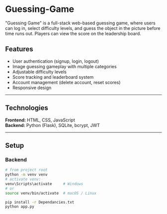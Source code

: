 # Guessing-Game
"Guessing Game" is a full-stack web-based guessing game, where users can log in, select difficulty levels, and guess the object in the picture before time runs out. Players can view the score on the leadership board.
## Features
- User authentication (signup, login, logout)
- Image guessing gameplay with multiple categories
- Adjustable difficulty levels
- Score tracking and leaderboard system
- Account management (delete account, reset scores)
- Responsive design
---

## Technologies
**Frontend:** HTML, CSS, JavaScript  
**Backend:** Python (Flask), SQLite, bcrypt, JWT

---

## Setup

### Backend
```bash
# from project root
python -m venv venv
# activate venv:
venv\Scripts\activate     # Windows
# or
source venv/bin/activate  # macOS / Linux

pip install -r Dependancies.txt
python app.py

